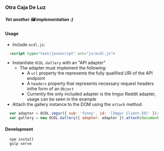 ### Otra Caja De Luz

##### Yet another 🖼 implementation :)


#### Usage

- Include `ocdl.js`:

```html
  <script type="text/javascript" src="js/ocdl.js">
```

- Instantiate `OCDL.Gallery` with an "API adapter"
  - The adapter must implement the following:
    - A `url` property the represents the fully qualified URI of the API endpoint
    - A `headers` property that represents necessary request headers inthe form of an `Object`
    - Currently the only included adapter is the Imgur Reddit adapter, usage can be seen in the example
- Attach the gallery instance to the DOM using the `attach` method

```javascript
  var adapter = OCDL.imgur({ sub: 'funny', id: '[Imgur Client-ID]' });
  var gallery = new OCDL.Gallery({ adapter: adapter }).attach(document.body);
```


#### Development

```
  npm install
  gulp serve
```
